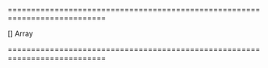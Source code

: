 ===========================================================================
<!--default-->[]<!--/default-->
<!--type-->Array<CollectionWidgetItem, Object><!--/type-->
===========================================================================

<!--shortDescription-->

<!--/shortDescription-->

<!--fullDescription-->

<!--/fullDescription-->